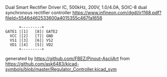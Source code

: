 Dual Smart Rectifier Driver IC, 500kHz, 200V, 1.0/4.0A, SOIC-8
dual synchronous rectifier controller
https://www.infineon.com/dgdl/ir1168.pdf?fileId=5546d462533600a4015355c467fa1658


	      +---------+
	GATE1 |[1]   [8]| GATE2
	  VCC |[2]   [7]| GND
	  VS1 |[3]   [6]| VS2
	  VD1 |[4]   [5]| VD2
	      +---------+


generated by https://github.com/FBEZ/Pinout-AsciiArt from https://github.com/ask6483/kicad-symbols/blob/master/Regulator_Controller.kicad_sym
